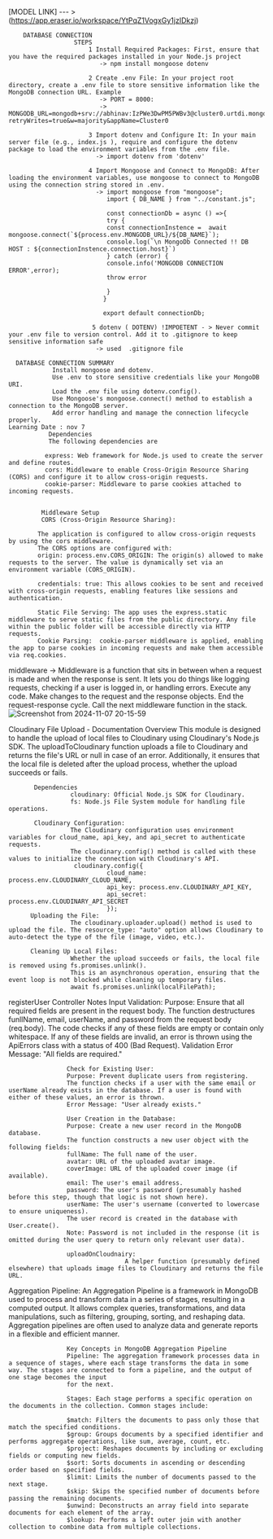 [MODEL LINK]  --- > (https://app.eraser.io/workspace/YtPqZ1VogxGy1jzIDkzj)


        DATABASE CONNECTION 
                      STEPS 
                          1 Install Required Packages: First, ensure that you have the required packages installed in your Node.js project
                             -> npm install mongoose dotenv
                             
                          2 Create .env File: In your project root directory, create a .env file to store sensitive information like the MongoDB connection URL. Example
                             -> PORT = 8000:
                             -> MONGODB_URL=mongodb+srv://abhinav:IzPWe3DwPM5PWBv3@cluster0.urtdi.mongodb.net/?retryWrites=true&w=majority&appName=Cluster0
                             
                          3 Import dotenv and Configure It: In your main server file (e.g., index.js ), require and configure the dotenv package to load the environment variables from the .env file.
                            -> import dotenv from 'dotenv'

                          4 Import Mongoose and Connect to MongoDB: After loading the environment variables, use mongoose to connect to MongoDB using the connection string stored in .env.
                            -> import mongoose from "mongoose";
                               import { DB_NAME } from "../constant.js";

                               const connectionDb = async () =>{
                               try {
                               const connectionInstence =  await mongoose.connect(`${process.env.MONGODB_URL}/${DB_NAME}`);
                               console.log(`\n MongoDb Connected !! DB HOST : ${connectionInstence.connection.host}`)
                               } catch (error) {
                               console.info('MONGODB CONNECTION ERROR',error);
                               throw error
        
                               }
                              }

                              export default connectionDb;

                           5 dotenv ( DOTENV) !IMPOETENT - > Never commit your .env file to version control. Add it to .gitignore to keep sensitive information safe
                            -> used  .gitignore file 
       
      DATABASE CONNECTION SUMMARY
                Install mongoose and dotenv.
                Use .env to store sensitive credentials like your MongoDB URI.
                Load the .env file using dotenv.config().
                Use Mongoose's mongoose.connect() method to establish a connection to the MongoDB server.
                Add error handling and manage the connection lifecycle properly.
    Learning Date : nov 7 
               Dependencies
               The following dependencies are

              express: Web framework for Node.js used to create the server and define routes.
              cors: Middleware to enable Cross-Origin Resource Sharing (CORS) and configure it to allow cross-origin requests.
              cookie-parser: Middleware to parse cookies attached to incoming requests.
              

             Middleware Setup
             CORS (Cross-Origin Resource Sharing):

            The application is configured to allow cross-origin requests by using the cors middleware.
            The CORS options are configured with:
            origin: process.env.CORS_ORIGIN: The origin(s) allowed to make requests to the server. The value is dynamically set via an environment variable (CORS_ORIGIN).

            credentials: true: This allows cookies to be sent and received with cross-origin requests, enabling features like sessions and authentication.

            Static File Serving: The app uses the express.static middleware to serve static files from the public directory. Any file within the public folder will be accessible directly via HTTP requests.
            Cookie Parsing:  cookie-parser middleware is applied, enabling the app to parse cookies in incoming requests and make them accessible via req.cookies.
  middleware 
          -> Middleware is a function that sits in between when a request is made and when the response is sent. It lets you do things like logging requests, checking if a user is logged in, or handling errors.
           Execute any code.
           Make changes to the request and the response objects.
           End the request-response cycle.
           Call the next middleware function in the stack.
          ![Screenshot from 2024-11-07 20-15-59](https://github.com/user-attachments/assets/d56d8f64-1cb8-4359-a9e1-bf6ab0918847)
          
 Cloudinary File Upload - Documentation
           Overview
           This module is designed to handle the upload of local files to Cloudinary using Cloudinary's Node.js SDK. The uploadToCloudinary function uploads a file to Cloudinary and returns the file's URL or null in case of an error. 
           Additionally, it ensures that the local file is deleted after the upload process, whether the upload succeeds or fails.
           
           Dependencies
                     cloudinary: Official Node.js SDK for Cloudinary.
                     fs: Node.js File System module for handling file operations.
                     
           Cloudinary Configuration:
                     The Cloudinary configuration uses environment variables for cloud_name, api_key, and api_secret to authenticate requests.
                     The cloudinary.config() method is called with these values to initialize the connection with Cloudinary's API.
                      cloudinary.config({
                               cloud_name: process.env.CLOUDINARY_CLOUD_NAME,
                               api_key: process.env.CLOUDINARY_API_KEY,
                               api_secret: process.env.CLOUDINARY_API_SECRET
                               });
          Uploading the File:
                     The cloudinary.uploader.upload() method is used to upload the file. The resource_type: "auto" option allows Cloudinary to auto-detect the type of the file (image, video, etc.).

          Cleaning Up Local Files:
                     Whether the upload succeeds or fails, the local file is removed using fs.promises.unlink().
                     This is an asynchronous operation, ensuring that the event loop is not blocked while cleaning up temporary files.
                     await fs.promises.unlink(localFilePath);



registerUser Controller
                    Notes 
                    Input Validation:
                    Purpose: Ensure that all required fields are present in the request body.
                    The function destructures funllName, email, userName, and password from the request body (req.body).
                    The code checks if any of these fields are empty or contain only whitespace. If any of these fields are invalid, an error is thrown using the ApiErrors class with a status of 400 (Bad Request).
                    Validation Error Message: "All fields are required."

                    Check for Existing User:
                    Purpose: Prevent duplicate users from registering.
                    The function checks if a user with the same email or userName already exists in the database. If a user is found with either of these values, an error is thrown.
                    Error Message: "User already exists."

                    User Creation in the Database:
                    Purpose: Create a new user record in the MongoDB database.
                    The function constructs a new user object with the following fields:
                    fullName: The full name of the user.
                    avatar: URL of the uploaded avatar image.
                    coverImage: URL of the uploaded cover image (if available).
                    email: The user's email address.
                    password: The user's password (presumably hashed before this step, though that logic is not shown here).
                    userName: The user's username (converted to lowercase to ensure uniqueness).
                    The user record is created in the database with User.create().
                    Note: Password is not included in the response (it is omitted during the user query to return only relevant user data).

                    uploadOnCloudnairy:  
                                    A helper function (presumably defined elsewhere) that uploads image files to Cloudinary and returns the file URL.
                                    
 Aggregation Pipeline:
                    An Aggregation Pipeline is a framework in MongoDB used to process and transform data in a series of stages, resulting in a computed output. It allows complex queries, transformations, and data manipulations, such as 
                    filtering, grouping, sorting, and reshaping data. Aggregation pipelines are often used to analyze data and generate reports in a flexible and efficient manner.

                    Key Concepts in MongoDB Aggregation Pipeline
                    Pipeline: The aggregation framework processes data in a sequence of stages, where each stage transforms the data in some way. The stages are connected to form a pipeline, and the output of one stage becomes the input 
                    for the next.

                    Stages: Each stage performs a specific operation on the documents in the collection. Common stages include:

                    $match: Filters the documents to pass only those that match the specified conditions.
                    $group: Groups documents by a specified identifier and performs aggregate operations, like sum, average, count, etc.
                    $project: Reshapes documents by including or excluding fields or computing new fields.
                    $sort: Sorts documents in ascending or descending order based on specified fields.
                    $limit: Limits the number of documents passed to the next stage.
                    $skip: Skips the specified number of documents before passing the remaining documents.
                    $unwind: Deconstructs an array field into separate documents for each element of the array.
                    $lookup: Performs a left outer join with another collection to combine data from multiple collections.
